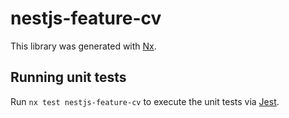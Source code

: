 # nestjs-feature-cv

This library was generated with [Nx](https://nx.dev).

## Running unit tests

Run `nx test nestjs-feature-cv` to execute the unit tests via [Jest](https://jestjs.io).
